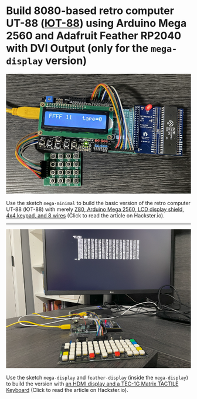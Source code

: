 # Build 8080-based retro computer UT-88 ([ЮТ-88](https://jtdigest.narod.ru/kollection/ut88/ut88.htm)) using Arduino Mega 2560 and Adafruit Feather RP2040 with DVI Output (only for the `mega-display` version)

![](mega-minimal/mega-minimal.png)

Use the sketch `mega-minimal` to build the basic version of the retro computer UT-88 (ЮТ-88) with merely [Z80, Arduino Mega 2560, LCD display shield, 4x4 keypad, and 8 wires](https://www.hackster.io/a7v/building-retro-computer-ut-88-with-z80-and-arduino-mega-2560-3a96dd) (Click to read the article on Hackster.io).

---

![](mega-display/mega-display.png)

Use the sketch `mega-display` and `feather-display` (inside the `mega-display`) to build the version with [an HDMI display and a TEC-1G Matrix TACTILE Keyboard](https://www.hackster.io/a7v/add-display-and-keyboard-to-any-arduino-project-e-g-ut-88-28f50d) (Click to read the article on Hackster.io).
